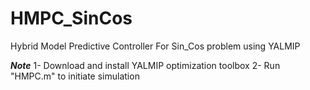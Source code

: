 # HMPC_SinCos
Hybrid Model Predictive Controller For Sin_Cos problem using YALMIP

***Note***
1- Download and install YALMIP optimization toolbox 
2- Run "HMPC.m" to initiate simulation
